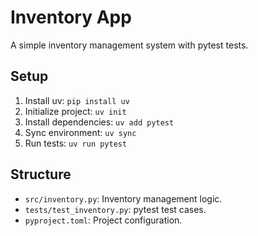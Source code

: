 # Inventory App

A simple inventory management system with pytest tests.

## Setup

1. Install uv: `pip install uv`
2. Initialize project: `uv init`
3. Install dependencies: `uv add pytest`
4. Sync environment: `uv sync`
5. Run tests: `uv run pytest`

## Structure

- `src/inventory.py`: Inventory management logic.
- `tests/test_inventory.py`: pytest test cases.
- `pyproject.toml`: Project configuration.
